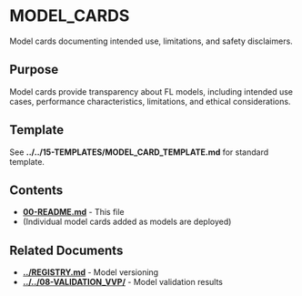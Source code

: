 # MODEL_CARDS

Model cards documenting intended use, limitations, and safety disclaimers.

## Purpose

Model cards provide transparency about FL models, including intended use cases, performance characteristics, limitations, and ethical considerations.

## Template

See **../../15-TEMPLATES/MODEL_CARD_TEMPLATE.md** for standard template.

## Contents

- [**00-README.md**](00-README.md) - This file
- (Individual model cards added as models are deployed)

## Related Documents

- [**../REGISTRY.md**](../REGISTRY.md) - Model versioning
- [**../../08-VALIDATION_VVP/**](../../08-VALIDATION_VVP/) -  Model validation results
